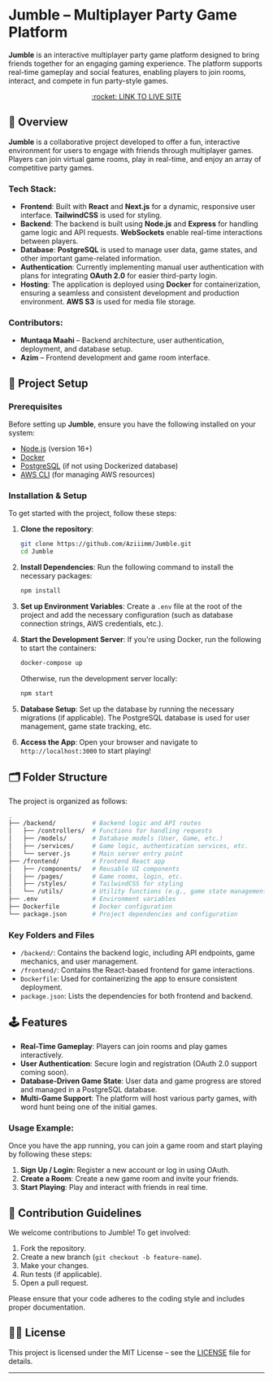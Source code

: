 
# Jumble – Multiplayer Party Game Platform

**Jumble** is an interactive multiplayer party game platform designed to bring friends together for an engaging gaming experience. The platform supports real-time gameplay and social features, enabling players to join rooms, interact, and compete in fun party-style games.
<p align="center">
  <a href="https://jumble-nine.vercel.app/">:rocket: LINK TO LIVE SITE</a>
</p>


## 🌟 Overview

**Jumble** is a collaborative project developed to offer a fun, interactive environment for users to engage with friends through multiplayer games. Players can join virtual game rooms, play in real-time, and enjoy an array of competitive party games.

### Tech Stack:
- **Frontend**: Built with **React** and **Next.js** for a dynamic, responsive user interface. **TailwindCSS** is used for styling.
- **Backend**: The backend is built using **Node.js** and **Express** for handling game logic and API requests. **WebSockets** enable real-time interactions between players.
- **Database**: **PostgreSQL** is used to manage user data, game states, and other important game-related information.
- **Authentication**: Currently implementing manual user authentication with plans for integrating **OAuth 2.0** for easier third-party login.
- **Hosting**: The application is deployed using **Docker** for containerization, ensuring a seamless and consistent development and production environment. **AWS S3** is used for media file storage.

### Contributors:
- **Muntaqa Maahi** – Backend architecture, user authentication, deployment, and database setup.
- **Azim** – Frontend development and game room interface.

## 🚀 Project Setup

### Prerequisites
Before setting up **Jumble**, ensure you have the following installed on your system:
- [Node.js](https://nodejs.org/) (version 16+)
- [Docker](https://www.docker.com/)
- [PostgreSQL](https://www.postgresql.org/) (if not using Dockerized database)
- [AWS CLI](https://aws.amazon.com/cli/) (for managing AWS resources)

### Installation & Setup
To get started with the project, follow these steps:

1. **Clone the repository**:
   ```bash
   git clone https://github.com/Aziiimm/Jumble.git
   cd Jumble
   ```

2. **Install Dependencies**:
   Run the following command to install the necessary packages:
   ```bash
   npm install
   ```

3. **Set up Environment Variables**:
   Create a `.env` file at the root of the project and add the necessary configuration (such as database connection strings, AWS credentials, etc.).

4. **Start the Development Server**:
   If you're using Docker, run the following to start the containers:
   ```bash
   docker-compose up
   ```
   Otherwise, run the development server locally:
   ```bash
   npm start
   ```

5. **Database Setup**:
   Set up the database by running the necessary migrations (if applicable). The PostgreSQL database is used for user management, game state tracking, etc.

6. **Access the App**:
   Open your browser and navigate to `http://localhost:3000` to start playing!

## 🗂 Folder Structure

The project is organized as follows:

```bash
.
├── /backend/          # Backend logic and API routes
│   ├── /controllers/  # Functions for handling requests
│   ├── /models/       # Database models (User, Game, etc.)
│   ├── /services/     # Game logic, authentication services, etc.
│   └── server.js      # Main server entry point
├── /frontend/         # Frontend React app
│   ├── /components/   # Reusable UI components
│   ├── /pages/        # Game rooms, login, etc.
│   ├── /styles/       # TailwindCSS for styling
│   └── /utils/        # Utility functions (e.g., game state management)
├── .env               # Environment variables
├── Dockerfile         # Docker configuration
└── package.json       # Project dependencies and configuration
```

### Key Folders and Files
- `/backend/`: Contains the backend logic, including API endpoints, game mechanics, and user management.
- `/frontend/`: Contains the React-based frontend for game interactions.
- `Dockerfile`: Used for containerizing the app to ensure consistent deployment.
- `package.json`: Lists the dependencies for both frontend and backend.

## 🕹 Features

- **Real-Time Gameplay**: Players can join rooms and play games interactively.
- **User Authentication**: Secure login and registration (OAuth 2.0 support coming soon).
- **Database-Driven Game State**: User data and game progress are stored and managed in a PostgreSQL database.
- **Multi-Game Support**: The platform will host various party games, with word hunt being one of the initial games.

### Usage Example:
Once you have the app running, you can join a game room and start playing by following these steps:
1. **Sign Up / Login**: Register a new account or log in using OAuth.
2. **Create a Room**: Create a new game room and invite your friends.
3. **Start Playing**: Play and interact with friends in real time.

## 📜 Contribution Guidelines

We welcome contributions to Jumble! To get involved:
1. Fork the repository.
2. Create a new branch (`git checkout -b feature-name`).
3. Make your changes.
4. Run tests (if applicable).
5. Open a pull request.

Please ensure that your code adheres to the coding style and includes proper documentation.

## 🧑‍💻 License

This project is licensed under the MIT License – see the [LICENSE](LICENSE) file for details.

---

